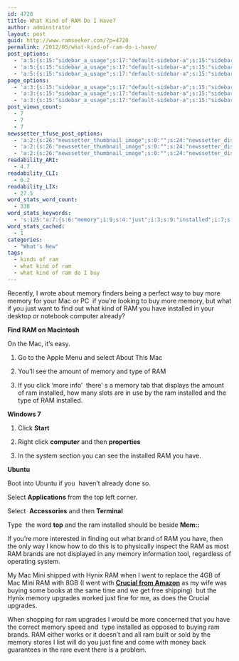 ```yaml
---
id: 4720
title: What Kind of RAM Do I Have?
author: adminstrator
layout: post
guid: http://www.ramseeker.com/?p=4720
permalink: /2012/05/what-kind-of-ram-do-i-have/
post_options:
  - 'a:5:{s:15:"sidebar_a_usage";s:17:"default-sidebar-a";s:15:"sidebar_b_usage";s:17:"default-sidebar-b";s:9:"hwa_usage";s:17:"default-headerbar";s:8:"ad_above";s:0:"";s:8:"ad_below";s:0:"";}'
  - 'a:5:{s:15:"sidebar_a_usage";s:17:"default-sidebar-a";s:15:"sidebar_b_usage";s:17:"default-sidebar-b";s:9:"hwa_usage";s:17:"default-headerbar";s:8:"ad_above";s:0:"";s:8:"ad_below";s:0:"";}'
  - 'a:5:{s:15:"sidebar_a_usage";s:17:"default-sidebar-a";s:15:"sidebar_b_usage";s:17:"default-sidebar-b";s:9:"hwa_usage";s:17:"default-headerbar";s:8:"ad_above";s:0:"";s:8:"ad_below";s:0:"";}'
page_options:
  - 'a:3:{s:15:"sidebar_a_usage";s:17:"default-sidebar-a";s:15:"sidebar_b_usage";s:17:"default-sidebar-b";s:9:"hwa_usage";s:17:"default-headerbar";}'
  - 'a:3:{s:15:"sidebar_a_usage";s:17:"default-sidebar-a";s:15:"sidebar_b_usage";s:17:"default-sidebar-b";s:9:"hwa_usage";s:17:"default-headerbar";}'
  - 'a:3:{s:15:"sidebar_a_usage";s:17:"default-sidebar-a";s:15:"sidebar_b_usage";s:17:"default-sidebar-b";s:9:"hwa_usage";s:17:"default-headerbar";}'
post_views_count:
  - 7
  - 7
  - 7
newssetter_tfuse_post_options:
  - 'a:2:{s:26:"newssetter_thumbnail_image";s:0:"";s:24:"newssetter_disable_image";s:4:"true";}'
  - 'a:2:{s:26:"newssetter_thumbnail_image";s:0:"";s:24:"newssetter_disable_image";s:4:"true";}'
  - 'a:2:{s:26:"newssetter_thumbnail_image";s:0:"";s:24:"newssetter_disable_image";s:4:"true";}'
readability_ARI:
  - 4.7
readability_CLI:
  - 6.2
readability_LIX:
  - 27.5
word_stats_word_count:
  - 338
word_stats_keywords:
  - 's:125:"a:7:{s:6:"memory";i:9;s:4:"just";i:3;s:9:"installed";i:7;s:6:"select";i:3;s:4:"type";i:4;s:5:"click";i:3;s:8:"upgrades";i:3;}";'
word_stats_cached:
  - 1
categories:
  - "What's New"
tags:
  - kinds of ram
  - what kind of ram
  - what kind of ram do I buy
---
```

Recently, I wrote about memory finders being a perfect way to buy more memory for your Mac or PC  if you&#8217;re looking to buy more memory, but what if you just want to find out what kind of RAM you have installed in your desktop or notebook computer already?

**Find RAM on Macintosh**

On the Mac, it&#8217;s easy.

1. Go to the Apple Menu and select About This Mac

2. You&#8217;ll see the amount of memory and type of RAM

3. If you click &#8216;more info&#8217;  there&#8217; s a memory tab that displays the amount of ram installed, how many slots are in use by the ram installed and the type of RAM installed.

**Windows 7**

1. Click **Start**

2. Right click **computer** and then **properties**

3. In the system section you can see the installed RAM you have.

**Ubuntu**

Boot into Ubuntu if you  haven&#8217;t already done so.

Select **Applications** from the top left corner.

Select  **Accessories** and then **Terminal**

Type  the word **top** and the ram installed should be beside **Mem::**

If you&#8217;re more interested in finding out what brand of RAM you have, then the only way I know how to do this is to physically inspect the RAM as most RAM brands are not displayed in any memory information tool, regardless of operating system.

My Mac Mini shipped with Hynix RAM when I went to replace the 4GB of Mac Mini RAM with 8GB (I went with **[Crucial from Amazon][1]** as my wife was buying some books at the same time and we get free shipping)  but the Hynix memory upgrades worked just fine for me, as does the Crucial upgrades.

When shopping for ram upgrades I would be more concerned that you have the correct memory speed and  type installed as opposed to buying ram brands. RAM either works or it doesn&#8217;t and all ram built or sold by the memory stores I list will do you just fine and come with money back guarantees in the rare event there is a problem.

<div>
</div>

 [1]: http://www.amazon.com/mn/search/?_encoding=UTF8&tag=ramseeker-20&linkCode=ur2&camp=1789&creative=390957&field-keywords=CRUCIAL%20MEMORY&url=search-alias%3Daps